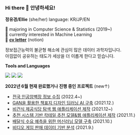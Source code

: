 ### Hi there 👋 안녕하세요!

**정유경/Ellie** (she/her) language: KR/JP/EN

🌱 majoring in Computer Science & Statistics (2019~)<br>
🌱 currently interested in Machine Learning <br>
🔖 <a href="https://imminent-statistic-7fd.notion.site/Ellie-d89bf30dd7e34d07ace2832526f9801c">**cv letter**</a> (notion)


정보접근능력의 불균형 해소에 관심이 많은 데이터 과학자입니다.<br>
아낌없이 공유하는 태도가 세상을 더 이롭게 한다고 믿습니다. 



**Tools and Languages** 

<img src="https://img.shields.io/badge/python-3776AB?style=flat-square&logo=python&logoColor=white"/> <img src="https://img.shields.io/badge/GoogleColab-F9AB00?style=flat-square&logo=googlecolab&logoColor=black"/> <img src="https://img.shields.io/badge/scikitlearn-F7931E?style=flat-square&logo=scikit-learn&logoColor=white"/>



**2022년 6월 현재 완료했거나 진행 중인 프로젝트** (new↑)

- <a href="https://github.com/yk-Jeong/climbing_map">전국 인공암벽장 정보 수집</a> (2022.4~)
- <a href="https://github.com/yk-Jeong/bookcover_gan">GAN을 활용한 책표지 디자인 딥러닝 AI 구축</a> (2021.12.)
- <a href="https://github.com/yk-Jeong/vegan_app">비건식 제공식당 탐색 웹 애플리케이션 제작</a> (2021.12~)
- <a href="https://github.com/yk-Jeong/cocktail_recommendation">추천 시스템 기반 칵테일 추천 모델&웹 애플리케이션 제작</a> (2021.11.)
- <a href="https://github.com/yk-Jeong/meal_prediction">배달식 수요 예측을 위한 머신러닝 모델 구축</a> (2021.10.)
- <a href="https://github.com/yk-Jeong/gamedata_analysis">비디오 게임 판매 데이터 기반 분석</a> (2021.9.)
